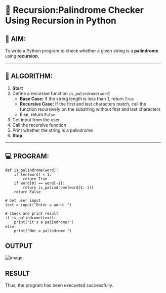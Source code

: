 # 🔁 Recursion:Palindrome Checker Using Recursion in Python

## 🎯 AIM:
To write a Python program to check whether a given string is a **palindrome** using **recursion**.

---

## 🧠 ALGORITHM:

1. **Start**
2. Define a recursive function `is_palindrome(word)`
   - **Base Case:** If the string length is less than 1, return `True`
   - **Recursive Case:** If the first and last characters match, call the function recursively on the substring without first and last characters
   - Else, return `False`
3. Get input from the user
4. Call the recursive function
5. Print whether the string is a palindrome
6. **Stop**

---

## 💻 PROGRAM:
```
def is_palindrome(word):
    if len(word) < 1:
        return True
    if word[0] == word[-1]:
        return is_palindrome(word[1:-1])
    return False

# Get user input
text = input("Enter a word: ")

# Check and print result
if is_palindrome(text):
    print("It's a palindrome!")
else:
    print("Not a palindrome.")
```
## OUTPUT
![image](https://github.com/user-attachments/assets/f1598740-f0f9-49cb-8bd4-c8300cbab122)


## RESULT
Thus, the program has been execueted successfully.

